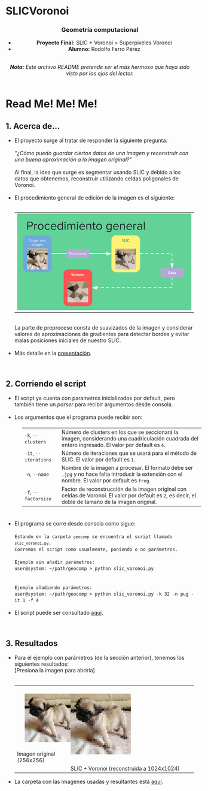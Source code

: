 # SLICVoronoi
<body>
		<header>
			<h3>Geometría computacional</h3>
			<ul>
				<li><b>Proyecto Final:</b> SLIC + Voronoi = Superpixeles Voronoi</li>
				<li><b>Alumno:</b> Rodolfo Ferro Pérez </li><br>
			</ul>
				<i><b>Nota:</b> Este archivo README pretende ser el más hermoso que haya sido visto por los ojos del lector.</i>
		</header>
		<h1>Read Me! Me! Me!</h1>
			<h2>1. Acerca de...</h2>
			<ul>
				<li>El proyecto surge al tratar de responder la siguiente pregunta:
					<br><br> <i>"¿Cómo puedo guardar ciertos datos de una imagen y reconstruir con una buena aproximación a la imagen original?"</i><br><br>
					Al final, la idea que surge es segmentar usando SLIC y debido a los datos que obtenemos, reconstruir utilizando celdas poligonales de Voronoi.
				</li><br>
				<li>El procedimiento general de edición de la imagen es el siguiente:<br><br>
					<table>
						<tr>
							<td><img src="https://raw.githubusercontent.com/RodolfoFerro/SLICVoronoi/master/proc.png"></td>
						</tr>
					</table>
					<br>
					La parte de preproceso consta de suavizados de la imagen y considerar valores de aproximaciones de gradientes para detectar bordes y evitar malas posiciones iniciales de nuestro SLIC.</li><br>
					<li>Más detalle en la <a href="SLICVoronoi.pdf">presentación</a>.</li></ul>
			<br>
			<h2>2. Corriendo el script</h2>
			<ul>
				<li>El script ya cuenta con parametros inicializados por default, pero también tiene un <i>parser</i> para recibir argumentos desde consola. </li><br>
				<li>Los argumentos que el programa puede recibir son:
					<table width="70%" style="margin:20px;">
						<tr>
							<td><code>-k</code>, <code>--clusters</code></td>
							<td>Número de clusters en los que se seccionará la imagen, considerando una cuadriculación cuadrada del entero ingresado. El valor por default es <code>4</code>.</td>
						</tr>
						<tr>
							<td><code>-it</code>, <code>--iterations</code></td>
							<td>Número de iteraciones que se usará para el método de SLIC. El valor por default es <code>1</code>.</td>
						</tr>
						<tr>
							<td><code>-n</code>, <code>--name</code></td>
							<td>Nombre de la imagen a procesar. El formato debe ser <code>.jpg</code> y no hace falta introducir la extensión con el nombre. El valor por default es <code>frog</code>.</td>
						</tr>
						<tr>
							<td><code>-f</code>, <code>--factorsize</code></td>
							<td>Factor de reconstrucción de la imagen original con celdas de Voronoi. El valor por default es <code>2</code>, es decir, el doble de tamaño de la imagen original.</td>
						</tr>
					</table>
				</li><br>
				<li>El programa se corre desde consola como sigue: </li><br>
				<section>
					<code class="comment">Estando en la carpeta <code>geocomp</code> se encuentra el script llamado <code>slic_voronoi.py</code>.</code><br>
					<code class="comment">Corremos el script como usualmente, poniendo o no parámetros.</code><br><br>
					<code class="comment">Ejemplo sin añadir parámetros:</code>
					<section class="console">
						<code class="sys">user@system: </code><code class="command">~/path/geocomp > python slic_voronoi.py</code><br>
					</section><br><br>
					<code class="comment">Ejemplo añadiendo parámetros:</code>
					<section class="console">
						<code class="sys">user@system: </code><code class="command">~/path/geocomp > python slic_voronoi.py -k 32 -n pug -it 1 -f 4</code><br>
					</section>
				</section><br>
				<li>El script puede ser consultado <a href="slic_voronoi.py">aquí</a>.</li></ul>
			<br>
			<h2>3. Resultados</h2>
			<ul>
				<li>Para el ejemplo con parámetros (de la sección anterior), tenemos los siguientes resultados:<br>
					[Presiona la imagen para abrirla]<br><br>
					<table width="80%">
						<tr>
							<td><a href="imgs/pug.jpg"><img src="imgs/pug.jpg" style="padding:20px;"></a><br>Imagen original (256x256)</td>
							<td><a href="imgs/pugVoronoiSLIC.png"><img src="imgs/pugVoronoiSLIC.png" width="50%"></a></td>
						</tr>
						<tr>
							<td></td>
							<td>SLIC + Voronoi (reconstruida a 1024x1024)</td>
						</tr>
					</table>
				</li>
				<li>La carpeta con las imagenes usadas y resultantes está <a href="imgs/">aquí</a>.</li>
			</ul>
	</body>
